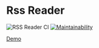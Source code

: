 # Rss Reader

![RSS Reader CI](https://github.com/ulanivan/frontend-project-lvl3/workflows/RSS%20Reader%20CI/badge.svg)
[![Maintainability](https://api.codeclimate.com/v1/badges/c2d7650de91339469543/maintainability)](https://codeclimate.com/github/ulanivan/frontend-project-lvl3/maintainability)

[Demo](https://frontend-project-lvl3.ulanivan.vercel.app)